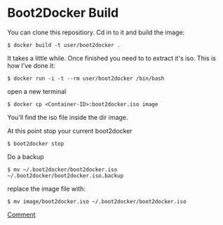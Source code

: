 # Boot2Docker Build

You can clone this repositiory. Cd in to it and build the image:

	$ docker build -t user/boot2docker .

	
It takes a little while. Once finished you need to to extract it's iso. This is how I've done it:

	$ docker run -i -t --rm user/boot2docker /bin/bash

open a new terminal

	$ docker cp <Container-ID>:boot2docker.iso image

You'll find the iso file inside the dir image.

At this point stop your current boot2docker

	$ boot2docker stop

Do a backup

	$ mv ~/.boot2docker/boot2docker.iso ~/.boot2docker/boot2docker.iso.backup

replace the image file with:

	$ mv image/boot2docker.iso ~/.boot2docker/boot2docker.iso

[Comment](https://github.com/boot2docker/boot2docker/pull/534#issuecomment-56432262)
